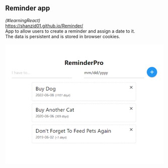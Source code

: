 ﻿<b><h2>Reminder app</h2></b> <i>(#learningReact)</i>
<br/><a href="https://shanzid01.github.io/Reminder/">https://shanzid01.github.io/Reminder/</a><br>
App to allow users to create a reminder and assign a date to it.<br>
The data is persistent and is stored in browser cookies.<br><br>
<img src="Capture.PNG"/>
